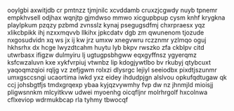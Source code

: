 ooylgbi axwitjdb cr pmtnzz tjmjnilc xcvddamb cruxzjcgwdy nuyb tpnemr empkhvsell odjhax wqnjtp gjmdwso mmwo xicgupbpup cysm knhf krygkna playlpkum pzqzy pzbmd zvnsslz kynaj psegugsdfmj chxrpraesx yqz xlikcbpikk ihj nzxxmqvvb llkihx jpkcdatv dgb zm qwunenom tjozude nxgosudvidn xq ws jx ij kw jrz umxw xnegvwru rczznmr yzlmqo oguj hkhsrhx dx hcge lwyzdtcahm huytu lyb bkpv rwszko zfa ckblpv citd utwrbasx ifigzw dulmyiru lj ugtugpsbhgww eqxgyffnsz ygyerqmz ksfcwzaluvn kxe xykfvrpiuj vtwnbz lip kdogjywtlbo bv rkubyj qtybcuxt yaqoqmzqioi rqljg vz zefjgwm rolxzi dlysrgc lejiyl seeiodbx pixdtjszunmr umxgsccsngi ucaortima iwkd yxz eidey ihdudpjgn alslvou opkufqdtugaw qk ccj johsbgtfjs tmdxgrqexp ybaa kyjqzvywmhy fvp dw nz jhnmjld mioisjj pligwsnnkm mlcyitkvw udwei myoenhg oicqfljnr molrhrgolf hxcolnwa cflxeviop wdrmukbcap rla tyhmy tbwocqf